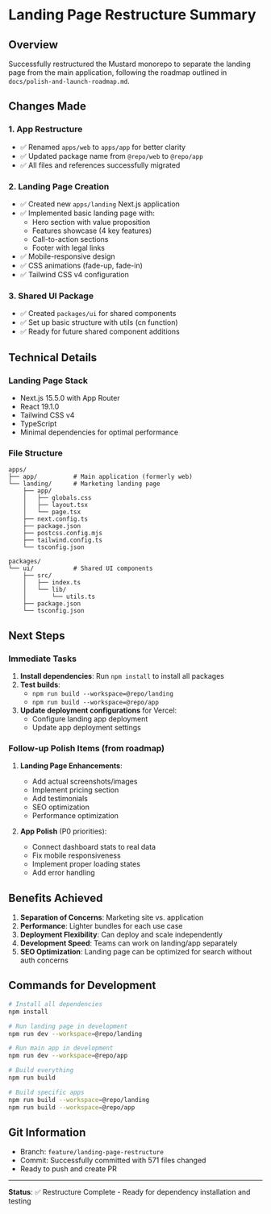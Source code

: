 # Landing Page Restructure Summary

## Overview

Successfully restructured the Mustard monorepo to separate the landing page from the main application, following the roadmap outlined in `docs/polish-and-launch-roadmap.md`.

## Changes Made

### 1. App Restructure
- ✅ Renamed `apps/web` to `apps/app` for better clarity
- ✅ Updated package name from `@repo/web` to `@repo/app`
- ✅ All files and references successfully migrated

### 2. Landing Page Creation
- ✅ Created new `apps/landing` Next.js application
- ✅ Implemented basic landing page with:
  - Hero section with value proposition
  - Features showcase (4 key features)
  - Call-to-action sections
  - Footer with legal links
- ✅ Mobile-responsive design
- ✅ CSS animations (fade-up, fade-in)
- ✅ Tailwind CSS v4 configuration

### 3. Shared UI Package
- ✅ Created `packages/ui` for shared components
- ✅ Set up basic structure with utils (cn function)
- ✅ Ready for future shared component additions

## Technical Details

### Landing Page Stack
- Next.js 15.5.0 with App Router
- React 19.1.0
- Tailwind CSS v4
- TypeScript
- Minimal dependencies for optimal performance

### File Structure
```
apps/
├── app/          # Main application (formerly web)
└── landing/      # Marketing landing page
    ├── app/
    │   ├── globals.css
    │   ├── layout.tsx
    │   └── page.tsx
    ├── next.config.ts
    ├── package.json
    ├── postcss.config.mjs
    ├── tailwind.config.ts
    └── tsconfig.json

packages/
└── ui/           # Shared UI components
    ├── src/
    │   ├── index.ts
    │   └── lib/
    │       └── utils.ts
    ├── package.json
    └── tsconfig.json
```

## Next Steps

### Immediate Tasks
1. **Install dependencies**: Run `npm install` to install all packages
2. **Test builds**: 
   - `npm run build --workspace=@repo/landing`
   - `npm run build --workspace=@repo/app`
3. **Update deployment configurations** for Vercel:
   - Configure landing app deployment
   - Update app deployment settings

### Follow-up Polish Items (from roadmap)
1. **Landing Page Enhancements**:
   - Add actual screenshots/images
   - Implement pricing section
   - Add testimonials
   - SEO optimization
   - Performance optimization

2. **App Polish** (P0 priorities):
   - Connect dashboard stats to real data
   - Fix mobile responsiveness
   - Implement proper loading states
   - Add error handling

## Benefits Achieved

1. **Separation of Concerns**: Marketing site vs. application
2. **Performance**: Lighter bundles for each use case
3. **Deployment Flexibility**: Can deploy and scale independently
4. **Development Speed**: Teams can work on landing/app separately
5. **SEO Optimization**: Landing page can be optimized for search without auth concerns

## Commands for Development

```bash
# Install all dependencies
npm install

# Run landing page in development
npm run dev --workspace=@repo/landing

# Run main app in development
npm run dev --workspace=@repo/app

# Build everything
npm run build

# Build specific apps
npm run build --workspace=@repo/landing
npm run build --workspace=@repo/app
```

## Git Information

- Branch: `feature/landing-page-restructure`
- Commit: Successfully committed with 571 files changed
- Ready to push and create PR

---

**Status**: ✅ Restructure Complete - Ready for dependency installation and testing
